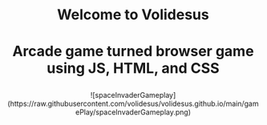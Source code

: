 # <p align="center">Welcome to Volidesus</p>
# <p align="center">Arcade game turned browser game using JS, HTML, and CSS</p>
<p align="center">![spaceInvaderGameplay](https://raw.githubusercontent.com/volidesus/volidesus.github.io/main/gamePlay/spaceInvaderGameplay.png)</p>
